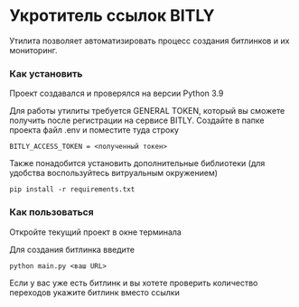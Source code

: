 # Укротитель ссылок BITLY

Утилита позволяет автоматизировать процесс создания битлинков и их мониторинг.

### Как установить

Проект создавался и проверялся на версии Python 3.9

Для работы утилиты требуется GENERAL TOKEN, который вы сможете получить после регистрации на сервисе BITLY. Создайте в папке проекта файл .env и поместите туда строку 

`BITLY_ACCESS_TOKEN = <полученный токен>`

Также понадобится установить дополнительные библиотеки (для удобства воспользуйтесь витруальным окружением)

`pip install -r requirements.txt`

### Как пользоваться

Откройте текущий проект в окне терминала

Для создания битлинка введите

`python main.py <ваш URL>`

Если у вас уже есть битлинк и вы хотете проверить количество переходов укажите битлинк вместо ссылки